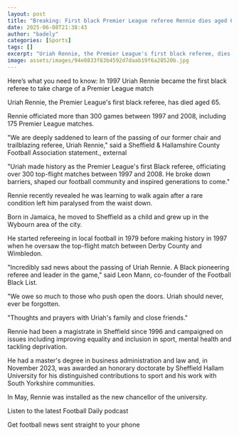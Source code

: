 ```yaml
---
layout: post
title: "Breaking: First black Premier League referee Rennie dies aged 65"
date: 2025-06-08T21:38:43
author: "badely"
categories: [Sports]
tags: []
excerpt: "Uriah Rennie, the Premier League's first black referee, dies at the age of 65."
image: assets/images/94e0833f83b4592d7daab19f6a28520b.jpg
---
```


Here’s what you need to know: In 1997 Uriah Rennie became the first black referee to take charge of a Premier League match

Uriah Rennie, the Premier League's first black referee, has died aged 65.

Rennie officiated more than 300 games between 1997 and 2008, including 175 Premier League matches.

"We are deeply saddened to learn of the passing of our former chair and trailblazing referee, Uriah Rennie," said a Sheffield & Hallamshire County Football Association statement., external

"Uriah made history as the Premier League's first Black referee, officiating over 300 top-flight matches between 1997 and 2008. He broke down barriers, shaped our football community and inspired generations to come."

Rennie recently revealed he was learning to walk again after a rare condition left him paralysed from the waist down.

Born in Jamaica, he moved to Sheffield as a child and grew up in the Wybourn area of the city.

He started refereeing in local football in 1979 before making history in 1997 when he oversaw the top-flight match between Derby County and Wimbledon.

"Incredibly sad news about the passing of Uriah Rennie. A Black pioneering referee and leader in the game," said Leon Mann, co-founder of the Football Black List.

"We owe so much to those who push open the doors. Uriah should never, ever be forgotten.

"Thoughts and prayers with Uriah's family and close friends."

Rennie had been a magistrate in Sheffield since 1996 and campaigned on issues including improving equality and inclusion in sport, mental health and tackling deprivation.

He had a master's degree in business administration and law and, in November 2023, was awarded an honorary doctorate by Sheffield Hallam University for his distinguished contributions to sport and his work with South Yorkshire communities.

In May, Rennie was installed as the new chancellor of the university.

Listen to the latest Football Daily podcast

Get football news sent straight to your phone


